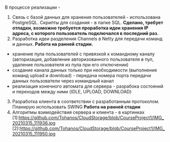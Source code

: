 В процессе реализации -

1. Связь с базой данных для хранения пользователей - использована PostgreSQL. Скрипты для создания - в папке SQL. __Сделано, требует отладки, возможно требуется проработка идеи хранения IP адреса, с которого пользователь подключался в последний раз.__
2. Разработка идеи разделения Channels в Netty для передачи команд и данных. __Работа на ранней стадии.__
- хранение пула пользователей с привязкой к командному каналу (авторизация, добавление авторизованного пользователя в пул, удаление пользователя из пула при его отключении)
- создание канала данных только при необходимости (выполнение команд upload и download) - передача номера порта передачи данных пользователи через командный канал
- реализация конечного автомата для сервера - разрабока состояний и переходов между ними (IDLE, UPLOAD, DOWNLOAD)
3. Разработка клиента в соответствии с разработанным протоколом. Планирую использовать SWING __Работа на ранней стадии__
4. Алгоритмы взимодействия сервера и клиента - в картинках [1]:https://github.com/Tohanos/CloudStorage/blob/CourseProject1/IMG_20210315_111936.jpg [2]:https://github.com/Tohanos/CloudStorage/blob/CourseProject1/IMG_20210315_111950.jpg
